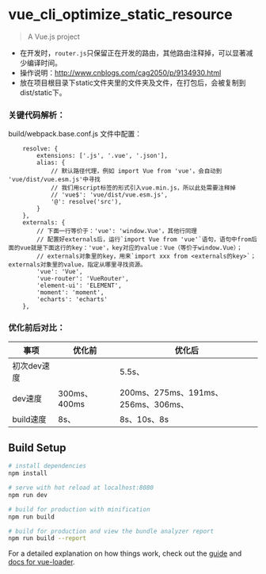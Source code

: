 # vue_cli_optimize_static_resource

> A Vue.js project

* 在开发时，`router.js`只保留正在开发的路由，其他路由注释掉，可以显著减少编译时间。
* 操作说明：http://www.cnblogs.com/cag2050/p/9134930.html
* 放在项目根目录下static文件夹里的文件夹及文件，在打包后，会被复制到dist/static下。

### 关键代码解析：
build/webpack.base.conf.js 文件中配置：

```
    resolve: {
        extensions: ['.js', '.vue', '.json'],
        alias: {
            // 默认路径代理，例如 import Vue from 'vue'，会自动到 'vue/dist/vue.esm.js'中寻找
            // 我们用script标签的形式引入vue.min.js，所以此处需要注释掉
            // 'vue$': 'vue/dist/vue.esm.js',
            '@': resolve('src'),
        }
    },
    externals: {
        // 下面一行等价于：'vue': 'window.Vue'，其他行同理
        // 配置好externals后，运行`import Vue from 'vue'`语句，语句中from后面的vue就是下面这行的key：'vue'，key对应的value：Vue（等价于window.Vue）；
        // externals对象里的key，用来`import xxx from <externals的key>`；externals对象里的value，指定从哪里寻找资源。
        'vue': 'Vue',
        'vue-router': 'VueRouter',
        'element-ui': 'ELEMENT',
        'moment': 'moment',
        'echarts': 'echarts'
    },
```

### 优化前后对比：

事项 | 优化前 | 优化后
--- | --- | ---
初次dev速度 | | 5.5s、
dev速度 | 300ms、400ms | 200ms、275ms、191ms、256ms、306ms、
build速度 | 8s、| 8s、10s、8s


## Build Setup

``` bash
# install dependencies
npm install

# serve with hot reload at localhost:8080
npm run dev

# build for production with minification
npm run build

# build for production and view the bundle analyzer report
npm run build --report
```

For a detailed explanation on how things work, check out the [guide](http://vuejs-templates.github.io/webpack/) and [docs for vue-loader](http://vuejs.github.io/vue-loader).
